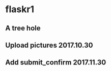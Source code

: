 # flaskr1

A tree hole
---------
Upload pictures 2017.10.30
---------
Add submit_confirm 2017.11.30
---------